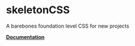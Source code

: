 # skeletonCSS
A barebones foundation level CSS for new projects

<a href='http://www.bitpen.com/skeletonCSS/'><strong>Documentation</strong></a>
